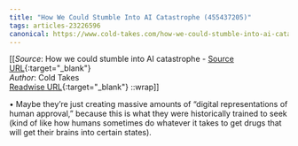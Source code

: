 ```yaml
---
title: "How We Could Stumble Into AI Catastrophe (455437205)"
tags: articles-23226596
canonical: https://www.cold-takes.com/how-we-could-stumble-into-ai-catastrophe/
---
```


[[_Source_: How we could stumble into AI catastrophe - [Source URL](https://www.cold-takes.com/how-we-could-stumble-into-ai-catastrophe/){:target="_blank"}<br>
_Author_: Cold Takes<br>
[Readwise URL](https://readwise.io/open/455437205){:target="_blank"}
::wrap]]

•   Maybe they’re just creating massive amounts of “digital representations of human approval,” because this is what they were historically trained to seek (kind of like how humans sometimes do whatever it takes to get drugs that will get their brains into certain states).
